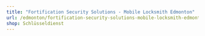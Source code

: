 ```yaml
---
title: "Fortification Security Solutions - Mobile Locksmith Edmonton"
url: /edmonton/fortification-security-solutions-mobile-locksmith-edmonton/
shop: Schlüsseldienst
---
```

